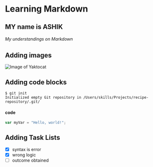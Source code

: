 # Learning Markdown
## MY name is ASHIK
###### My understandings on Markdown

## Adding images
![Image of Yaktocat](https://octodex.github.com/images/yaktocat.png)


## Adding code blocks

```
$ git init
Initialized empty Git repository in /Users/skills/Projects/recipe-repository/.git/
```

#### code
``` javascript
var myVar = "Hello, world!";
```

## Adding Task Lists

- [x] syntax is error
- [x] wrong logic
- [ ] outcome obtained
